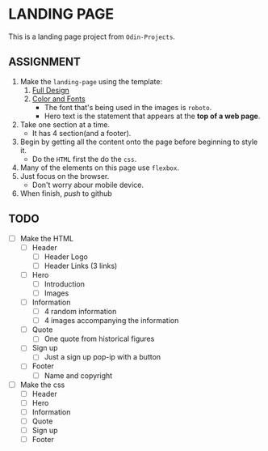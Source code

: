 # LANDING PAGE

This is a landing page project from `Odin-Projects`.

## ASSIGNMENT

1. Make the `landing-page` using the template:
   1. [Full Design](https://cdn.statically.io/gh/TheOdinProject/curriculum/81a5d553f4073e593d23a6ab00d50eef8620796d/foundations/html_css/project/imgs/01.png)
   2. [Color and Fonts](https://cdn.statically.io/gh/TheOdinProject/curriculum/81a5d553f4073e593d23a6ab00d50eef8620796d/foundations/html_css/project/imgs/02.png)
      - The font that's being used in the images is `roboto`.
      - Hero text is the statement that appears at the **top of a web page**.
2. Take one section at a time.
   - It has 4 section(and a footer).
3. Begin by getting all the content onto the page before beginning to style it.
   - Do the `HTML` first the do the `css`.
4. Many of the elements on this page use `flexbox`.
5. Just focus on the browser.
   - Don't worry abour mobile device.
6. When finish, _push_ to github

## TODO

- [ ] Make the HTML
  - [ ] Header
    - [ ] Header Logo
    - [ ] Header Links (3 links)
  - [ ] Hero
    - [ ] Introduction
    - [ ] Images
  - [ ] Information
    - [ ] 4 random information
    - [ ] 4 images accompanying the information
  - [ ] Quote
    - [ ] One quote from historical figures
  - [ ] Sign up
    - [ ] Just a sign up pop-ip with a button
  - [ ] Footer
    - [ ] Name and copyright
- [ ] Make the css
  - [ ] Header
  - [ ] Hero
  - [ ] Information
  - [ ] Quote
  - [ ] Sign up
  - [ ] Footer
